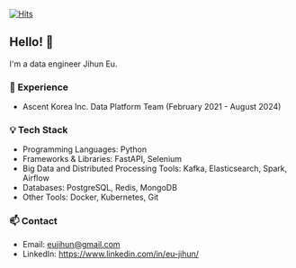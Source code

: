 [![Hits](https://hits.seeyoufarm.com/api/count/incr/badge.svg?url=https%3A%2F%2Fgithub.com%2Fgjbae1212%2Fhit-counter&count_bg=%233F982D&title_bg=%23555555&icon=&icon_color=%23E7E7E7&title=hits&edge_flat=false)](https://hits.seeyoufarm.com)

## Hello! 👋

I'm a data engineer Jihun Eu.

### 💼 Experience

- Ascent Korea Inc. Data Platform Team (February 2021 - August 2024)

### 💡 Tech Stack

- Programming Languages: Python
- Frameworks & Libraries: FastAPI, Selenium
- Big Data and Distributed Processing Tools: Kafka, Elasticsearch, Spark, Airflow
- Databases: PostgreSQL, Redis, MongoDB
- Other Tools: Docker, Kubernetes, Git

### 📫 Contact

- Email: [eujihun@gmail.com](mailto:eujihun@gmail.com)
- LinkedIn: <https://www.linkedin.com/in/eu-jihun/>


<!--
**jihun-eu/jihun-eu** is a ✨ _special_ ✨ repository because its `README.md` (this file) appears on your GitHub profile.

Here are some ideas to get you started:

- 🔭 I’m currently working on ...
- 🌱 I’m currently learning ...
- 👯 I’m looking to collaborate on ...
- 🤔 I’m looking for help with ...
- 💬 Ask me about ...
- 📫 How to reach me: ...
- 😄 Pronouns: ...
- ⚡ Fun fact: ...
-->

